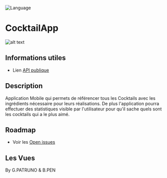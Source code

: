 ![Language](https://img.shields.io/github/languages/top/cortinico/kotlin-android-template?color=blue&logo=kotlin)


# CocktailApp

![alt text](https://github.com/gpatruno/CocktailApp/app/src/main/res/mipmap-hdpi/ic_launcher.png)

## Informations utiles
* Lien [API publique](https://www.thecocktaildb.com/api.php)

## Description
Application Mobile qui permets de référencer tous les Cocktails avec les ingrédients nécessaire pour leurs réalisations. De plus l'application pourra effectuer des statistiques visible par l'utilisateur pour qu'il sache quels sont les cocktails qui a le plus aimé.

## Roadmap
* Voir les [Open issues](https://github.com/gpatruno/CocktailApp/issues)

## Les Vues


By G.PATRUNO & B.PEN
